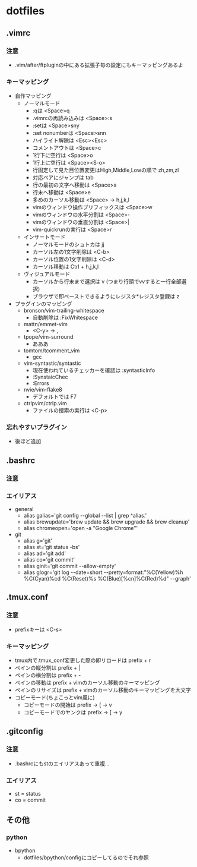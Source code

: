 # dotfiles



## .vimrc

### 注意
- .vim/after/ftpluginの中にある拡張子毎の設定にもキーマッピングあるよ

### キーマッピング
- 自作マッピング
  - ノーマルモード
    - :qは \<Space>q
    - .vimrcの再読み込みは \<Space>:s
    - :setは \<Space>sny
    - :set nonumberは \<Space>snn
    - ハイライト解除は \<Esc>\<Esc>
    - コメントアウトは \<Space>c
    - 1行下に空行は \<Space>o
    - 1行上に空行は \<Space>\<S-o>
    - 行固定して見た目位置変更はHigh,Middle,Lowの順で zh,zm,zl
    - 対応ペアにジャンプは tab
    - 行の最初の文字へ移動は \<Space>a
    - 行末へ移動は \<Space>e
    - 多めのカーソル移動は \<Space> → h,j,k,l
    - vimのウィンドウ操作プリフィックスは \<Space>w
    - vimのウィンドウの水平分割は \<Space>-
    - vimのウィンドウの垂直分割は \<Space>|
    - vim-quickrunの実行は \<Space>r
  - インサートモード
    - ノーマルモードのショトカは jj
    - カーソル左の1文字削除は \<C-b>
    - カーソル位置の1文字削除は \<C-d>
    - カーソル移動は Ctrl + h,j,k,l
  - ヴィジュアルモード
    - カーソルから行末まで選択は v (つまり行頭でvvすると一行全部選択)
    - ブラウザで即ペーストできるようにレジスタ\*レジスタ登録は z
- プラグインのマッピング
  - bronson/vim-trailing-whitespace
    - 自動削除は :FixWhitespace
  - mattn/emmet-vim
    - \<C-y> → ,
  - tpope/vim-surround
    - あああ
  - tomtom/tcomment_vim
    - gcc
  - vim-syntastic/syntastic
    - 現在使われているチェッカーを確認は :syntasticInfo
    - :SynstaicChec
    - :Errors
  - nvie/vim-flake8
    - デフォルトでは F7
  - ctrlpvim/ctrlp.vim
    - ファイルの捜索の実行は \<C-p>

### 忘れやすいプラグイン
- 後ほど追加



## .bashrc

### 注意

### エイリアス
- general
  - alias galias='git config --global --list | grep ^alias\.'
  - alias brewupdate='brew update && brew upgrade && brew cleanup'
  - alias chromeopen='open -a "Google Chrome"'
- git
  - alias g='git'
  - alias st='git status -bs'
  - alias ad='git add'
  - alias co='git commit'
  - alias ginit='git commit --allow-empty'
  - alias glogr='git log --date=short --pretty=format:"%C(Yellow)%h %C(Cyan)%cd %C(Reset)%s %C(Blue)[%cn]%C(Red)%d" --graph'



## .tmux.conf

### 注意
- prefixキーは \<C-s>

### キーマッピング
- tmux内で.tmux_conf変更した際の即リロードは prefix + r
- ペインの縦分割は prefix + |
- ペインの横分割は prefix + -
- ペインの移動は prefix + vimのカーソル移動のキーマッピング
- ペインのリサイズは prefix + vimのカーソル移動のキーマッピングを大文字
- コピーモード(ちょこっとvim風に)
  - コピーモードの開始は prefix → [ → v
  - コピーモードでのヤンクは prefix → [ → y



## .gitconfig

### 注意
- .bashrcにもstのエイリアスあって重複…

### エイリアス
- st = status
- co = commit



## その他

### python
- bpython
  - dotfiles/bpython/configにコピーしてるのでそれ参照
